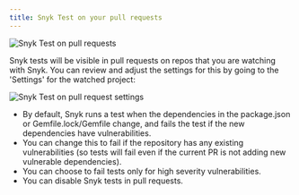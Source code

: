 ```yaml
---
title: Snyk Test on your pull requests
---
```


![Snyk Test on pull requests](http://res.cloudinary.com/snyk/image/upload/q_auto,f_auto,w_auto/v1474294875/Snyk_Test_in_PR.png)

Snyk tests will be visible in pull requests on repos that you are watching with Snyk.
You can review and adjust the settings for this by going to the 'Settings' for the watched project:

![Snyk Test on pull request settings](http://res.cloudinary.com/snyk/image/upload/q_auto,f_auto,w_auto/v1474296632/Snyk_Test_PR_Settings.png)

* By default, Snyk runs a test when the dependencies in the package.json or Gemfile.lock/Gemfile change, and fails the test if the new dependencies have vulnerabilities.
* You can change this to fail if the repository has any existing vulnerabilities (so tests will fail even if the current PR is not adding new vulnerable dependencies).
* You can choose to fail tests only for high severity vulnerabilities.
* You can disable Snyk tests in pull requests.
